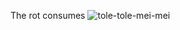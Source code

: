The rot consumes
![tole-tole-mei-mei](https://github.com/user-attachments/assets/1bf191d7-f337-48de-89b9-c88798faf98e)
